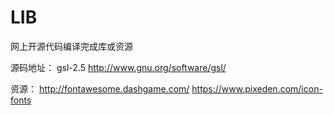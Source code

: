 # LIB
网上开源代码编译完成库或资源

  源码地址：
      gsl-2.5       http://www.gnu.org/software/gsl/

  资源：
      http://fontawesome.dashgame.com/
      https://www.pixeden.com/icon-fonts
